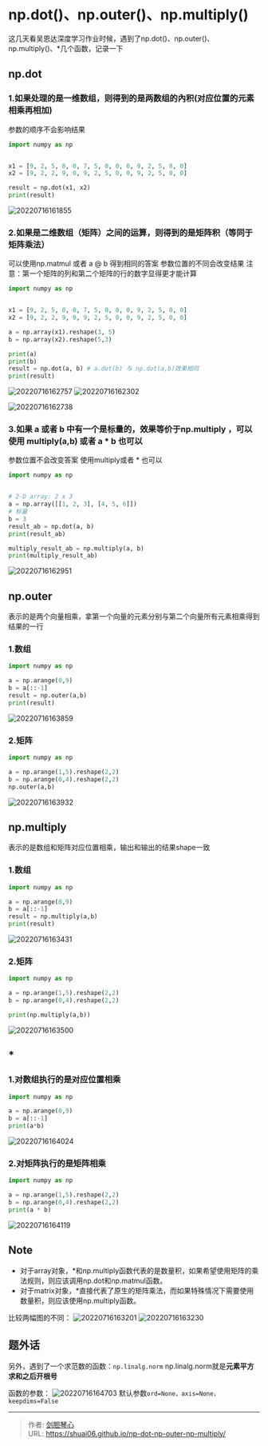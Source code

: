 # np.dot()、np.outer()、np.multiply()

<script type="text/javascript" src="/js/src/bai.js"></script>


这几天看吴恩达深度学习作业时候，遇到了np.dot()、np.outer()、np.multiply()、*几个函数，记录一下


## np.dot
### 1.如果处理的是一维数组，则得到的是两数组的內积(对应位置的元素相乘再相加)
参数的顺序不会影响结果
```python
import numpy as np


x1 = [9, 2, 5, 0, 0, 7, 5, 0, 0, 0, 9, 2, 5, 0, 0]
x2 = [9, 2, 2, 9, 0, 9, 2, 5, 0, 0, 9, 2, 5, 0, 0]

result = np.dot(x1, x2)
print(result)

```
![20220716161855](https://geoer666-1257264766.cos.ap-beijing.myqcloud.com/20220716161855.png)


### 2.如果是二维数组（矩阵）之间的运算，则得到的是矩阵积（等同于矩阵乘法）
可以使用np.matmul 或者 a @ b 得到相同的答案
参数位置的不同会改变结果
注意：第一个矩阵的列和第二个矩阵的行的数字显得更才能计算
```python
import numpy as np


x1 = [9, 2, 5, 0, 0, 7, 5, 0, 0, 0, 9, 2, 5, 0, 0]
x2 = [9, 2, 2, 9, 0, 9, 2, 5, 0, 0, 9, 2, 5, 0, 0]

a = np.array(x1).reshape(3, 5)
b = np.array(x2).reshape(5,3)

print(a)
print(b)
result = np.dot(a, b) # a.dot(b) 与 np.dot(a,b)效果相同
print(result)

```
![20220716162757](https://geoer666-1257264766.cos.ap-beijing.myqcloud.com/20220716162757.png)
![20220716162302](https://geoer666-1257264766.cos.ap-beijing.myqcloud.com/20220716162302.png)

![20220716162738](https://geoer666-1257264766.cos.ap-beijing.myqcloud.com/20220716162738.png)


### 3.如果 a 或者 b 中有一个是标量的，效果等价于np.multiply ，可以使用 multiply(a,b) 或者 a * b 也可以
参数位置不会改变答案
使用multiply或者 * 也可以
```python
import numpy as np


# 2-D array: 2 x 3
a = np.array([[1, 2, 3], [4, 5, 6]])
# 标量
b = 3
result_ab = np.dot(a, b)
print(result_ab)

multiply_result_ab = np.multiply(a, b)
print(multiply_result_ab)

```
![20220716162951](https://geoer666-1257264766.cos.ap-beijing.myqcloud.com/20220716162951.png)


## np.outer
表示的是两个向量相乘，拿第一个向量的元素分别与第二个向量所有元素相乘得到结果的一行

### 1.数组
```python
import numpy as np

a = np.arange(0,9)
b = a[::-1]
result = np.outer(a,b)
print(result)

```
![20220716163859](https://geoer666-1257264766.cos.ap-beijing.myqcloud.com/20220716163859.png)


### 2.矩阵
```python
import numpy as np

a = np.arange(1,5).reshape(2,2)
b = np.arange(0,4).reshape(2,2)
np.outer(a,b)


```
![20220716163932](https://geoer666-1257264766.cos.ap-beijing.myqcloud.com/20220716163932.png)




## np.multiply
表示的是数组和矩阵对应位置相乘，输出和输出的结果shape一致

### 1.数组
```python
import numpy as np

a = np.arange(0,9)
b = a[::-1]
result = np.multiply(a,b)
print(result)
```
![20220716163431](https://geoer666-1257264766.cos.ap-beijing.myqcloud.com/20220716163431.png)

### 2.矩阵
```python
import numpy as np

a = np.arange(1,5).reshape(2,2)
b = np.arange(0,4).reshape(2,2)

print(np.multiply(a,b))

```
![20220716163500](https://geoer666-1257264766.cos.ap-beijing.myqcloud.com/20220716163500.png)



## *
### 1.对数组执行的是对应位置相乘
```python
import numpy as np

a = np.arange(0,9)
b = a[::-1]
print(a*b)

```
![20220716164024](https://geoer666-1257264766.cos.ap-beijing.myqcloud.com/20220716164024.png)

### 2.对矩阵执行的是矩阵相乘
```python
import numpy as np

a = np.arange(1,5).reshape(2,2)
b = np.arange(0,4).reshape(2,2)
print(a * b)


```
![20220716164119](https://geoer666-1257264766.cos.ap-beijing.myqcloud.com/20220716164119.png)


## Note
- 对于array对象，*和np.multiply函数代表的是数量积，如果希望使用矩阵的乘法规则，则应该调用np.dot和np.matmul函数。
- 对于matrix对象，*直接代表了原生的矩阵乘法，而如果特殊情况下需要使用数量积，则应该使用np.multiply函数。

比较两幅图的不同：
![20220716163201](https://geoer666-1257264766.cos.ap-beijing.myqcloud.com/20220716163201.png)
![20220716163230](https://geoer666-1257264766.cos.ap-beijing.myqcloud.com/20220716163230.png)


## 题外话
另外，遇到了一个求范数的函数：`np.linalg.norm`
np.linalg.norm就是**元素平方求和之后开根号**

函数的参数：
![20220716164703](https://geoer666-1257264766.cos.ap-beijing.myqcloud.com/20220716164703.png)
默认参数`ord=None，axis=None，keepdims=False`



---

> 作者: [剑胆琴心](http://shuai06.github.io)  
> URL: https://shuai06.github.io/np-dot-np-outer-np-multiply/  

